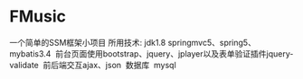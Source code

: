 # FMusic
一个简单的SSM框架小项目
所用技术: 
  jdk1.8
  springmvc5、spring5、mybatis3.4
  前台页面使用bootstrap、jquery、jplayer以及表单验证插件jquery-validate
  前后端交互ajax、json
  数据库  mysql
